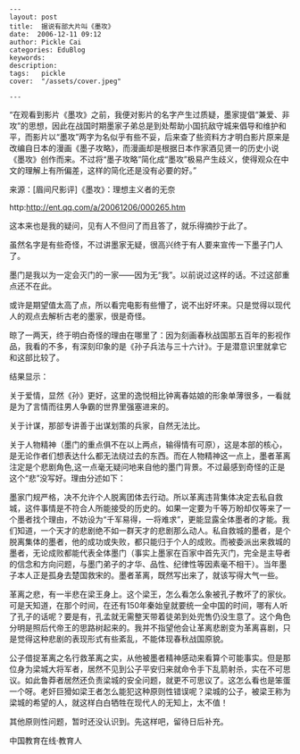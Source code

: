 
    ---
    layout: post  
    title:  据说有部大片叫《墨攻》  
    date:  2006-12-11 09:12  
    author: Pickle Cai  
    categories: EduBlog  
    keywords: 
    description:   
    tags:	pickle   
    cover:  "/assets/cover.jpeg"  

    ---  
    
 “在观看到影片《墨攻》之前，我便对影片的名字产生过质疑，墨家提倡“兼爱、非攻”的思想，因此在战国时期墨家子弟总是到处帮助小国抗敌守城来倡导和维护和平，而影片以“墨攻”两字为名似乎有些不妥，后来查了些资料方才明白影片原来是改编自日本的漫画《墨子攻略》，而漫画却是根据日本作家酒见贤一的历史小说《墨攻》创作而来。不过将“墨子攻略”简化成“墨攻”极易产生歧义，使得观众在中文的理解上有所偏差，这样的简化还是没有必要的好。”

来源：[眉间尺影评]《墨攻》：理想主义者的无奈

http:http://ent.qq.com/a/20061206/000265.htm

 

 这本来也是我的疑问，见有人不但问了而且答了，就乐得摘抄于此了。

 虽然名字是有些奇怪，不过讲墨家无疑，很高兴终于有人要来宣传一下墨子门人了。

墨门是我以为一定会灭门的一家——因为无“我”。以前说过这样的话。不过这部重点还不在此。

或许是期望值太高了点，所以看完电影有些懵了，说不出好坏来。只是觉得以现代人的观点去解析古老的墨家，很是奇怪。

晾了一两天，终于明白奇怪的理由在哪里了：因为刻画春秋战国那五百年的影视作品，我看的不多，有深刻印象的是《孙子兵法与三十六计》。于是潜意识里就拿它和这部比较了。

结果显示：

关于爱情，显然《孙》更好，这里的逸悦相比钟离春姑娘的形象单薄很多，一看就是为了言情而往男人争霸的世界里强塞进来的。

关于计谋，那部专讲善于出谋划策的兵家，自然无法比。

关于人物精神（墨门的重点俱不在以上两点，输得情有可原），这是本部的核心，是无论作者们想表达什么都无法绕过去的东西。而在人物精神这一点上，墨者革离注定是个悲剧角色,这一点毫无疑问地来自他的墨门背景。不过最感到奇怪的正是这个“悲”没写好。理由分述如下：

墨家门规严格，决不允许个人脱离团体去行动。所以革离违背集体决定去私自救城，这件事情是不符合人所能接受的历史的。如果一定要为千等万盼却仅等来了一个墨者找个理由，不妨设为“千军易得，一将难求”，更能显露全体墨者的才能。我们知道，一个天才的悲剧绝不如一群天才的悲剧那么动人。私自救城的墨者，是个脱离集体的墨者，他的成功或失败，都只能归于个人的成败。而被委派出来救城的墨者，无论成败都能代表全体墨门（事实上墨家在百家中首先灭门，完全是主导者的信念和方向问题，与墨门弟子的才华、品性、纪律性等因素毫不相干）。当年墨子本人正是孤身去楚国救宋的。墨者革离，既然写出来了，就该写得大气一些。

革离之悲，有一半悲在梁王身上。这个梁王，怎么看怎么象被孔子教坏了的家伙。可是天知道，在那个时间，在还有150年秦始皇就要统一全中国的时间，哪有人听了孔子的话呢？要是有，孔孟就无需整天带着徒弟到处兜售仍没生意了。这个角色分明是照后代帝王的思路树起来的。我并不指望他会让革离悲剧变为革离喜剧，只是觉得这种悲剧的表现形式有些紊乱，不能体现春秋战国原貌。

公子借捉革离之名行救革离之实，从他被墨者精神感动来看算个可能事实。但是那位身为梁城大将军者，居然不见到公子平安归来就命令手下乱箭射杀，实在不可思议。如此鲁莽者居然还负责梁城的安全问题，就更不可思议了。这怎么看也是笨蛋一个呀。老奸巨猾如梁王者怎么能犯这种原则性错误呢？梁城的公子，被梁王称为梁城的希望的人，就这样白白牺牲在现代人的无知上，太不值！

其他原则性问题，暂时还没认识到。先这样吧，留待日后补充。

 

		    
 中国教育在线·教育人

